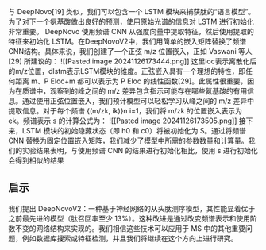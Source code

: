 与 DeepNovo[19] 类似，我们可以包含一个 LSTM 模块来捕获肽的“语言模型”。为了对下一个氨基酸做出良好的预测，使用原始光谱的信息对 LSTM 进行初始化非常重要。 DeepNovo 使用频谱 CNN 从强度向量中提取特征，然后使用提取的特征来初始化 LSTM。在DeepNovoV2中，我们用简单的嵌入矩阵替换了频谱CNN结构。具体来说，我们创建了一个正弦 m/z 位置嵌入，正如 Vaswani 等人[29] 所建议的：
![[Pasted image 20241126173444.png]]
这里loc表示离散化后的m/z位置，dlstm表示LSTM模块的维度。正弦嵌入具有一个理想的特性，即任何距离 m、P Eloc+m 都可以表示为 P Eloc 的线性函数[29]。此属性很重要，因为在质谱中，观察到的峰之间的 m/z 差异包含指示可能存在哪些氨基酸的有用信息。通过使用正弦位置嵌入，我们预计模型可以轻松学习从峰之间的 m/z 差异中提取信息。对于每个频谱 {(m/zk, ik)}n i=1，我们将 m/zk 的位置嵌入表示为 ek。频谱表示 s 的计算公式为：
![[Pasted image 20241126173505.png]]
接下来，LSTM 模块的初始隐藏状态（即 h0 和 c0）将被初始化为 S。通过将频谱 CNN 替换为固定位置嵌入矩阵，我们减少了模型中所需的参数数量和计算量。我们的实验结果表明，与使用频谱 CNN 的结果进行初始化相比，使用 s 进行初始化会得到相似的结果
## 启示
我们提出 DeepNovoV2：一种基于神经网络的从头肽测序模型，其性能显着优于之前最先进的模型（肽召回率至少 13%）。这种改进是通过改变频谱表示和使用阶数不变的网络结构来实现的。我们相信这些技术可以应用于 MS 中的其他重要问题，例如数据库搜索或特征检测，并且我们将继续在这个方向上进行研究。